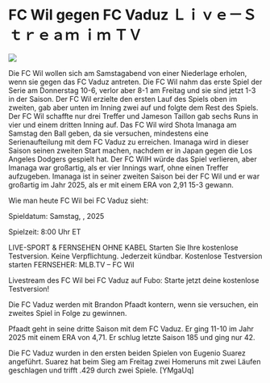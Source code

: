 # FC Wil gegen FC Vaduz Ｌｉｖｅ－Ｓｔｒｅａｍ ｉｍ ＴＶ  
  
  
[![](https://i.imgur.com/qSNzIqt.png)](https://movie.rssnews.media/rHrVzcX.php)  
  
Die FC Wil wollen sich am Samstagabend von einer Niederlage erholen, wenn sie gegen das FC Vaduz antreten. Die FC Wil nahm das erste Spiel der Serie am Donnerstag 10-6, verlor aber 8-1 am Freitag und sie sind jetzt 1-3 in der Saison. Der FC Wil erzielte den ersten Lauf des Spiels oben im zweiten, gab aber unten im Inning zwei auf und folgte dem Rest des Spiels. Der FC Wil schaffte nur drei Treffer und Jameson Taillon gab sechs Runs in vier und einem dritten Inning auf. Das FC Wil wird Shota Imanaga am Samstag den Ball geben, da sie versuchen, mindestens eine Serienaufteilung mit dem FC Vaduz zu erreichen. Imanaga wird in dieser Saison seinen zweiten Start machen, nachdem er in Japan gegen die Los Angeles Dodgers gespielt hat. Der FC WilH würde das Spiel verlieren, aber Imanaga war großartig, als er vier Innings warf, ohne einen Treffer aufzugeben. Imanaga ist in seiner zweiten Saison bei der FC Wil und er war großartig im Jahr 2025, als er mit einem ERA von 2,91 15-3 gewann.

Wie man heute FC Wil bei FC Vaduz sieht:

Spieldatum: Samstag, , 2025

Spielzeit: 8:00 Uhr ET

LIVE-SPORT & FERNSEHEN OHNE KABEL
Starten Sie Ihre kostenlose Testversion. Keine Verpflichtung. Jederzeit kündbar.
Kostenlose Testversion starten
FERNSEHER: MLB.TV – FC Wil

Livestream des FC Wil bei FC Vaduz auf Fubo: Starte jetzt deine kostenlose Testversion!

Die FC Vaduz werden mit Brandon Pfaadt kontern, wenn sie versuchen, ein zweites Spiel in Folge zu gewinnen.

Pfaadt geht in seine dritte Saison mit dem FC Vaduz. Er ging 11-10 im Jahr 2025 mit einem ERA von 4,71. Er schlug letzte Saison 185 und ging nur 42.

Die FC Vaduz wurden in den ersten beiden Spielen von Eugenio Suarez angeführt. Suarez hat beim Sieg am Freitag zwei Homeruns mit zwei Läufen geschlagen und trifft .429 durch zwei Spiele. [YMgaUq]